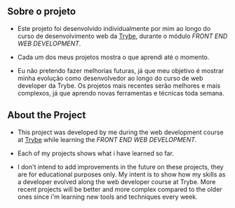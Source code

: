 ## Sobre o projeto

- Este projeto foi desenvolvido individualmente por mim ao longo do curso de desenvolvimento web da [Trybe](https://www.betrybe.com/?utm_source=trybe.com.br), durante o módulo _FRONT END WEB DEVELOPMENT_.

- Cada um dos meus projetos mostra o que aprendi até o momento.

- Eu não pretendo fazer melhorias futuras, já que meu objetivo é mostrar minha evolução como desenvolvedor ao longo do curso de web developer da Trybe. Os projetos mais recentes serão melhores e mais complexos, já que aprendo novas ferramentas e técnicas toda semana.

## About the Project

- This project was developed by me during the web development course at [Trybe](https://www.betrybe.com/?utm_source=trybe.com.br) while learning the _FRONT END WEB DEVELOPMENT_.

- Each of my projects shows what i have learned so far.

- I don't intend to add improvements in the future on these projects, they are for educational purposes only. My intent is to show how my skills as a developer evolved along the web developer course at Trybe. More recent projects will be better and more complex compared to the older ones since i'm learning new tools and techniques every week.